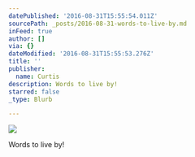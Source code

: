 ```yaml
---
datePublished: '2016-08-31T15:55:54.011Z'
sourcePath: _posts/2016-08-31-words-to-live-by.md
inFeed: true
author: []
via: {}
dateModified: '2016-08-31T15:55:53.276Z'
title: ''
publisher:
  name: Curtis
description: Words to live by!
starred: false
_type: Blurb

---
```

![](https://imgflo.herokuapp.com/graph/2b2431f8e7ba7b0/bbb4f64aaad395271ca0c6713dfa067d/croprotate.jpg?cropheight=716&cropwidth=704&degrees=0&input=https%3A%2F%2Fthe-grid-user-content.s3-us-west-2.amazonaws.com%2F19b4b8e7-8e20-42d6-b18d-a5cd7ba2b927.jpg&x=8&y=0)

Words to live by!